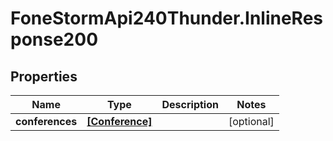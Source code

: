 # FoneStormApi240Thunder.InlineResponse200

## Properties
Name | Type | Description | Notes
------------ | ------------- | ------------- | -------------
**conferences** | [**[Conference]**](Conference.md) |  | [optional] 


